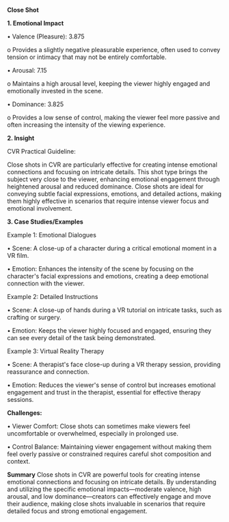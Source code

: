 **Close Shot**

**1. Emotional Impact**

•	Valence (Pleasure): 3.875

o	Provides a slightly negative pleasurable experience, often used to convey tension or intimacy that may not be entirely comfortable.

•	Arousal: 7.15

o	Maintains a high arousal level, keeping the viewer highly engaged and emotionally invested in the scene.

•	Dominance: 3.825

o	Provides a low sense of control, making the viewer feel more passive and often increasing the intensity of the viewing experience.

**2. Insight**

CVR Practical Guideline: 

Close shots in CVR are particularly effective for creating intense emotional connections and focusing on intricate details. This shot type brings the subject very close to the viewer, enhancing emotional engagement through heightened arousal and reduced dominance. Close shots are ideal for conveying subtle facial expressions, emotions, and detailed actions, making them highly effective in scenarios that require intense viewer focus and emotional involvement.

**3. Case Studies/Examples**

Example 1: Emotional Dialogues

•	Scene: A close-up of a character during a critical emotional moment in a VR film.

•	Emotion: Enhances the intensity of the scene by focusing on the character's facial expressions and emotions, creating a deep emotional connection with the viewer.

Example 2: Detailed Instructions

•	Scene: A close-up of hands during a VR tutorial on intricate tasks, such as crafting or surgery.

•	Emotion: Keeps the viewer highly focused and engaged, ensuring they can see every detail of the task being demonstrated.

Example 3: Virtual Reality Therapy

•	Scene: A therapist's face close-up during a VR therapy session, providing reassurance and connection.

•	Emotion: Reduces the viewer's sense of control but increases emotional engagement and trust in the therapist, essential for effective therapy sessions.

**Challenges:**

•	Viewer Comfort: Close shots can sometimes make viewers feel uncomfortable or overwhelmed, especially in prolonged use.

•	Control Balance: Maintaining viewer engagement without making them feel overly passive or constrained requires careful shot composition and context.

**Summary**
Close shots in CVR are powerful tools for creating intense emotional connections and focusing on intricate details. By understanding and utilizing the specific emotional impacts—moderate valence, high arousal, and low dominance—creators can effectively engage and move their audience, making close shots invaluable in scenarios that require detailed focus and strong emotional engagement.
 

